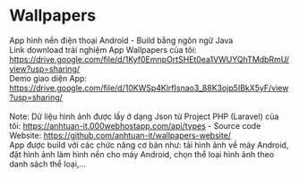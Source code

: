 # Wallpapers
 App hình nền điện thoại Android - Build bằng ngôn ngữ Java <br>
 Link download trải nghiệm App Wallpapers của tôi: https://drive.google.com/file/d/1Kyf0EmnpOrtSHEt0ea1VWUYQhTMdbRmU/view?usp=sharing/ <br>
 Demo giao diện App: https://drive.google.com/file/d/10KWSp4KlrfIsnao3_88K3ojp5IBkX5yF/view?usp=sharing/ <br><br>
 Note: Dữ liệu hình ảnh được lấy ở dạng Json từ Project PHP (Laravel) của tôi: https://anhtuan-it.000webhostapp.com/api/types - Source code Website: https://github.com/anhtuan-it/wallpapers-website/ <br>
 App được build với các chức năng cơ bản như: tải hình ảnh về máy Android, đặt hình ảnh làm hình nền cho máy Android, chọn thể loại hình ảnh theo danh sách thể loại,...
